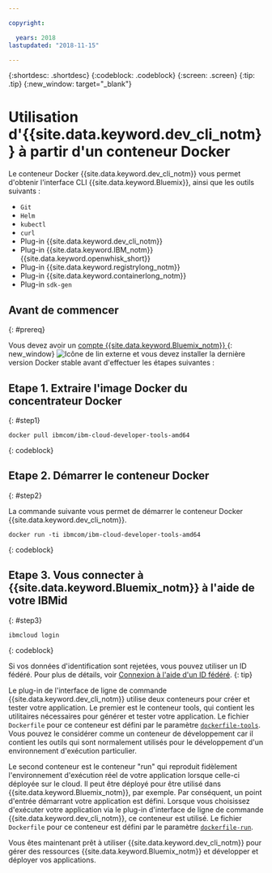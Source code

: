 ```yaml
---

copyright:

  years: 2018
lastupdated: "2018-11-15"

---
```


{:shortdesc: .shortdesc}
{:codeblock: .codeblock}
{:screen: .screen}
{:tip: .tip}
{:new_window: target="_blank"}

# Utilisation d'{{site.data.keyword.dev_cli_notm}} à partir d'un conteneur Docker

Le conteneur Docker {{site.data.keyword.dev_cli_notm}} vous permet d'obtenir l'interface CLI {{site.data.keyword.Bluemix}}, ainsi que les outils suivants :

* `Git`
* `Helm`
* `kubectl`
* `curl`
* Plug-in {{site.data.keyword.dev_cli_notm}}
* Plug-in {{site.data.keyword.IBM_notm}} {{site.data.keyword.openwhisk_short}}
* Plug-in {{site.data.keyword.registrylong_notm}}
* Plug-in {{site.data.keyword.containerlong_notm}}
* Plug-in `sdk-gen`

## Avant de commencer
{: #prereq}

Vous devez avoir un [compte {{site.data.keyword.Bluemix_notm}} ](https://console.bluemix.net/){: new_window} ![Icône de lin externe](../../../icons/launch-glyph.svg "Icône de lien externe") et vous devez installer la dernière version Docker stable avant d'effectuer les étapes suivantes :

## Etape 1. Extraire l'image Docker du concentrateur Docker
{: #step1}

```
docker pull ibmcom/ibm-cloud-developer-tools-amd64
```
{: codeblock}

## Etape 2. Démarrer le conteneur Docker
{: #step2}

La commande suivante vous permet de démarrer le conteneur Docker {{site.data.keyword.dev_cli_notm}}.

```
docker run -ti ibmcom/ibm-cloud-developer-tools-amd64
```
{: codeblock}

## Etape 3. Vous connecter à {{site.data.keyword.Bluemix_notm}} à l'aide de votre IBMid
{: #step3}

```
ibmcloud login
```
{: codeblock}


Si vos données d'identification sont rejetées, vous pouvez utiliser un ID fédéré. Pour plus de détails, voir [Connexion à l'aide d'un ID fédéré](/docs/iam/login_fedid.html#federated_id).
{: tip}

Le plug-in de l'interface de ligne de commande {{site.data.keyword.dev_cli_notm}} utilise deux conteneurs pour créer et tester votre application. Le premier est le conteneur tools, qui contient les utilitaires nécessaires pour générer et tester votre application. Le fichier `Dockerfile` pour ce conteneur est défini par le paramètre [`dockerfile-tools`](/docs/cli/idt/commands.html#command-parameters). Vous pouvez le considérer comme un conteneur de développement car il contient les outils qui sont normalement utilisés pour le développement d'un environnement d'exécution particulier.

Le second conteneur est le conteneur "run" qui reproduit fidèlement l'environnement d'exécution réel de votre application lorsque celle-ci déployée sur le cloud. Il peut être déployé pour être utilisé dans {{site.data.keyword.Bluemix_notm}}, par exemple. Par conséquent, un point
d'entrée démarrant votre application est défini. Lorsque vous choisissez d'exécuter votre application via le plug-in d'interface de ligne de commande {{site.data.keyword.dev_cli_notm}}, ce conteneur est utilisé. Le fichier `Dockerfile` pour ce conteneur est défini par le paramètre [`dockerfile-run`](/docs/cli/idt/commands.html#run-parameters).

Vous êtes maintenant prêt à utiliser {{site.data.keyword.dev_cli_notm}} pour gérer des ressources {{site.data.keyword.Bluemix_notm}} et développer et déployer vos applications.
